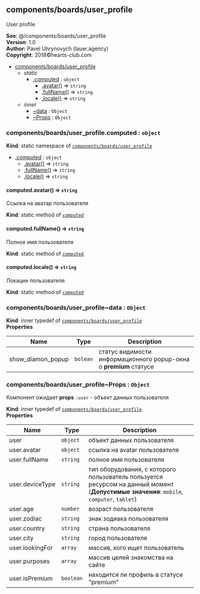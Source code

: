 <a name="module_components/boards/user_profile"></a>

## components/boards/user_profile
User profile

**See**: @/components/boards/user_profile  
**Version**: 1.0  
**Author:** Pavel Uhrynovych (lauer.agency)  
**Copyright**: 2018©hearts-club.com  

* [components/boards/user_profile](#module_components/boards/user_profile)
    * _static_
        * [.computed](#module_components/boards/user_profile.computed) : <code>object</code>
            * [.avatar()](#module_components/boards/user_profile.computed.avatar) ⇒ <code>string</code>
            * [.fullName()](#module_components/boards/user_profile.computed.fullName) ⇒ <code>string</code>
            * [.locale()](#module_components/boards/user_profile.computed.locale) ⇒ <code>string</code>
    * _inner_
        * [~data](#module_components/boards/user_profile..data) : <code>Object</code>
        * [~Props](#module_components/boards/user_profile..Props) : <code>Object</code>

<a name="module_components/boards/user_profile.computed"></a>

### components/boards/user_profile.computed : <code>object</code>
**Kind**: static namespace of <code>[components/boards/user_profile](#module_components/boards/user_profile)</code>  

* [.computed](#module_components/boards/user_profile.computed) : <code>object</code>
    * [.avatar()](#module_components/boards/user_profile.computed.avatar) ⇒ <code>string</code>
    * [.fullName()](#module_components/boards/user_profile.computed.fullName) ⇒ <code>string</code>
    * [.locale()](#module_components/boards/user_profile.computed.locale) ⇒ <code>string</code>

<a name="module_components/boards/user_profile.computed.avatar"></a>

#### computed.avatar() ⇒ <code>string</code>
Ссылка на аватар пользователя

**Kind**: static method of <code>[computed](#module_components/boards/user_profile.computed)</code>  
<a name="module_components/boards/user_profile.computed.fullName"></a>

#### computed.fullName() ⇒ <code>string</code>
Полное имя пользователя

**Kind**: static method of <code>[computed](#module_components/boards/user_profile.computed)</code>  
<a name="module_components/boards/user_profile.computed.locale"></a>

#### computed.locale() ⇒ <code>string</code>
Локации пользователя

**Kind**: static method of <code>[computed](#module_components/boards/user_profile.computed)</code>  
<a name="module_components/boards/user_profile..data"></a>

### components/boards/user_profile~data : <code>Object</code>
**Kind**: inner typedef of <code>[components/boards/user_profile](#module_components/boards/user_profile)</code>  
**Properties**

| Name | Type | Description |
| --- | --- | --- |
| show_diamon_popup | <code>bolean</code> | статус видимости информационного popup-окна о **premium** статусе |

<a name="module_components/boards/user_profile..Props"></a>

### components/boards/user_profile~Props : <code>Object</code>
Компонент ожидает **props** `:user` - объект данных пользователя

**Kind**: inner typedef of <code>[components/boards/user_profile](#module_components/boards/user_profile)</code>  
**Properties**

| Name | Type | Description |
| --- | --- | --- |
| user | <code>object</code> | объект данных пользователя |
| user.avatar | <code>object</code> | ссылка на avatar пользователя |
| user.fullName | <code>string</code> | полное имя пользователя |
| user.deviceType | <code>string</code> | тип оборудования, с которого пользователь пользуется ресурсом на данный момент (**Допустимые значения**: `mobile`, `computer`, `tablet`) |
| user.age | <code>number</code> | возраст пользователя |
| user.zodiac | <code>string</code> | знак зодиака пользователя |
| user.country | <code>string</code> | страна пользователя |
| user.city | <code>string</code> | город пользователя |
| user.lookingFor | <code>array</code> | массив, кого ищет пользователь |
| user.purposes | <code>array</code> | массив целей знакомства на сайте |
| user.isPremium | <code>boolean</code> | находится ли профиль в статусе "premium" |


